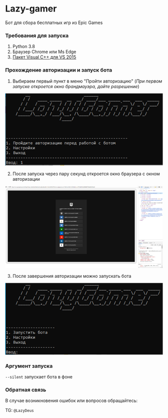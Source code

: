 # Lazy-gamer
Бот для сбора бесплатных игр из Epic Games

### Требования для запуска
1. Python 3.8
2. Браузер Chrome или Ms Edge
3. [Пакет Visual C++ для VS 2015](https://www.microsoft.com/ru-ru/download/details.aspx?OCID=AID2000142_aff_7806_1246483&id=48145&irclickid=_6vkw2iezs0kfqw9kkk0sohz31n2xseukgmfihawn00&irgwc=1&tduid=%28ir__6vkw2iezs0kfqw9kkk0sohz31n2xseukgmfihawn00%29%287806%29%281246483%29%28%28022fa7f4cea43c41d5e73a487f5e03c6%29%2881561%29%28686431%29%28at107577_a107739_m4_p104566_t3_cRU_s83ffec28-051d-40a8-9b3e-85725bd3eaca%29%28%29%29%28022fa7f4cea43c41d5e73a487f5e03c6%29&ranMID=24542&ranEAID=a1LgFw09t88&ranSiteID=a1LgFw09t88-9MO29lCG4V2aDfYfxsqntw&epi=a1LgFw09t88-9MO29lCG4V2aDfYfxsqntw&irgwc=1&OCID=AID2000142_aff_7593_1243925&tduid=%28ir__6vkw2iezs0kfqw9kkk0sohz31n2xprjps2fihaxy00%29%287593%29%281243925%29%28a1LgFw09t88-9MO29lCG4V2aDfYfxsqntw%29%28%29&irclickid=_6vkw2iezs0kfqw9kkk0sohz31n2xprjps2fihaxy00)

### Прохождение авторизации и запуск бота
1. Выбираем первый пункт в меню "Пройти авторизацию" (*При первом запуске откроется окно брандмауэра, дайте разрешение*)
<img src="resurs/1.png"/>

2. После запуска через пару секунд откроется окно браузера с окном авторизации
<img src="resurs/2.png"/>

3. После завершения авторизации можно запускать бота
<img src="resurs/3.png"/>

### Аргумент запуска
`--silent`  запускает бота в фоне

### Обратная связь
В случае возникновения ошибок или вопросов обращайтесь:

TG: `@LazyDeus`

